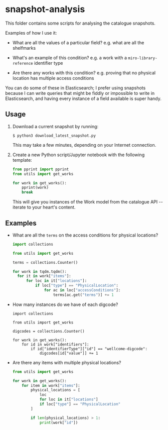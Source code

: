 # snapshot-analysis

This folder contains some scripts for analysing the catalogue snapshots.

Examples of how I use it:

-   What are all the values of a particular field?
    e.g. what are all the shelfmarks

-   What's an example of this condition?
    e.g. a work with a `miro-library-reference` identifier type

-   Are there any works with this condition?
    e.g. proving that no physical location has multiple access conditions

You can do some of these in Elasticsearch; I prefer using snapshots because I can write queries that might be fiddly or impossible to write in Elasticsearch, and having every instance of a field available is super handy.

## Usage

1.  Download a current snapshot by running:

    ```
    $ python3 download_latest_snapshot.py
    ```

    This may take a few minutes, depending on your Internet connection.

2.  Create a new Python script/Jupyter notebook with the following template:

    ```python
    from pprint import pprint
    from utils import get_works

    for work in get_works():
        pprint(work)
        break
    ```

    This will give you instances of the Work model from the catalogue API -- iterate to your heart's content.

## Examples

*   What are all the `terms` on the access conditions for physical locations?

    ```python
    import collections

    from utils import get_works

    terms = collections.Counter()

    for work in tqdm.tqdm():
      for it in work["items"]:
          for loc in it["locations"]:
              if loc["type"] == "PhysicalLocation":
                  for ac in loc["accessConditions"]:
                      terms[ac.get("terms")] += 1
    ```

*   How many instances do we have of each digcode?

    ```
    import collections

    from utils import get_works

    digcodes = collections.Counter()

    for work in get_works():
        for id in work["identifiers"]:
            if id["identifierType"]["id"] == "wellcome-digcode":
                digcodes[id["value"]] += 1
    ```

*   Are there any items with multiple physical locations?

    ```python
    from utils import get_works

    for work in get_works():
        for item in work["items"]:
            physical_locations = [
                loc
                for loc in it["locations"]
                if loc["type"] == "PhysicalLocation"
            ]

            if len(physical_locations) > 1:
                print(work["id"])
    ```
